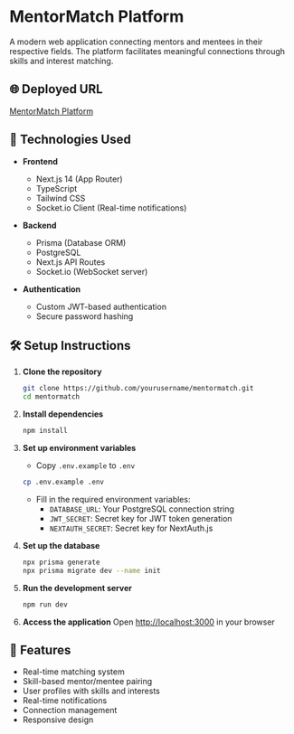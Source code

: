 # MentorMatch Platform

A modern web application connecting mentors and mentees in their respective fields. The platform facilitates meaningful connections through skills and interest matching.

## 🌐 Deployed URL
[MentorMatch Platform](https://mentormatch-platform.vercel.app)

## 🚀 Technologies Used

- **Frontend**
  - Next.js 14 (App Router)
  - TypeScript
  - Tailwind CSS
  - Socket.io Client (Real-time notifications)

- **Backend**
  - Prisma (Database ORM)
  - PostgreSQL
  - Next.js API Routes
  - Socket.io (WebSocket server)

- **Authentication**
  - Custom JWT-based authentication
  - Secure password hashing

## 🛠️ Setup Instructions

1. **Clone the repository**
   ```bash
   git clone https://github.com/yourusername/mentormatch.git
   cd mentormatch
   ```

2. **Install dependencies**
   ```bash
   npm install
   ```

3. **Set up environment variables**
   - Copy `.env.example` to `.env`
   ```bash
   cp .env.example .env
   ```
   - Fill in the required environment variables:
     - `DATABASE_URL`: Your PostgreSQL connection string
     - `JWT_SECRET`: Secret key for JWT token generation
     - `NEXTAUTH_SECRET`: Secret key for NextAuth.js
     

4. **Set up the database**
   ```bash
   npx prisma generate
   npx prisma migrate dev --name init
   ```

5. **Run the development server**
   ```bash
   npm run dev
   ```

6. **Access the application**
   Open [http://localhost:3000](http://localhost:3000) in your browser

## 🌟 Features

- Real-time matching system
- Skill-based mentor/mentee pairing
- User profiles with skills and interests
- Real-time notifications
- Connection management
- Responsive design

